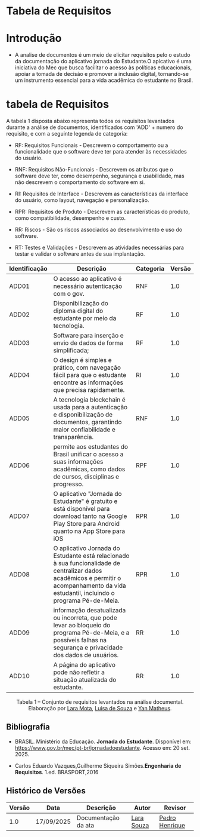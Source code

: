 # Tabela de Requisitos

# Introdução
- A analise de documentos é um meio de elicitar requisitos pelo o estudo da documentação do aplicativo jornada do Estudante.O apicativo é uma iniciativa do Mec que busca facilitar  o acesso às políticas educacionais, apoiar a tomada de decisão e promover a inclusão digital, tornando-se um instrumento essencial para a vida acadêmica do estudante no Brasil.



# tabela de Requisitos

 A tabela 1 disposta abaixo representa todos os requisitos levantados durante a análise de documentos, identificados com 'ADD' + numero do requisito, e com a seguinte legenda de categoria:

- RF: Requisitos Funcionais - Descrevem o comportamento ou a funcionalidade que o software deve ter para atender às necessidades do usuário.
- RNF: Requisitos Não-Funcionais - Descrevem os atributos que o software deve ter, como desempenho, segurança e usabilidade, mas não descrevem o comportamento do software em si.

- RI: Requisitos de Interface - Descrevem as características da interface do usuário, como layout, navegação e personalização.
- RPR: Requisitos de Produto - Descrevem as características do produto, como compatibilidade, desempenho e custo.
- RR: Riscos - São os riscos associados ao desenvolvimento e uso do software.
- RT: Testes e Validações - Descrevem as atividades necessárias para testar e validar o software antes de sua implantação.

| Identificação | Descrição                                                                                      | Categoria | Versão |
|---------------|------------------------------------------------------------------------------------------------|-----------|--------|
| ADD01         |   O acesso ao aplicativo é necessário autenticação  com o gov. | RNF       | 1.0    |
| ADD02         | Disponibilização do diploma digital do estudante por meio da tecnologia.| RF        | 1.0    |
| ADD03         |  Software para inserção e envio de dados de forma simplificada;                                       | RF       | 1.0    |
| ADD04         |      O design é simples e prático, com navegação fácil para que o estudante encontre as informações que precisa rapidamente.       | RI       | 1.0    |
| ADD05         |  A tecnologia blockchain é usada para a autenticação e disponibilização de documentos, garantindo maior confiabilidade e transparência.            | RNF       | 1.0    |
| ADD06         |permite aos estudantes do Brasil unificar o acesso a suas informações acadêmicas, como dados de cursos, disciplinas e progresso.               | RPF       | 1.0    |
| ADD07         |  O aplicativo "Jornada do Estudante" é gratuito e está disponível para download tanto na Google Play Store para Android quanto na App Store para iOS | RPR       | 1.0    |
| ADD08         |  O aplicativo Jornada do Estudante está relacionado à sua funcionalidade de centralizar dados acadêmicos e permitir o acompanhamento da vida estudantil, incluindo o programa Pé-de-Meia.       | RPR       | 1.0    |
| ADD09         |  informação desatualizada ou incorreta, que pode levar ao bloqueio do programa Pé-de-Meia, e a possíveis falhas na segurança e privacidade dos dados de usuários.     | RR       | 1.0    |
| ADD10         | A página do aplicativo pode não refletir a situação atualizada do estudante.              | RR        | 1.0    |


<p style="text-align: center; font-size: 14px;">
Tabela 1 – Conjunto de requisitos levantados na análise documental.<br>
Elaboração por <a href="https://github.com/mel14-hub">Lara Mota</a>, 
<a href="https://github.com/luisa12ll">Luisa de Souza</a> e 
<a href="https://github.com/Yanmatheus0812">Yan Matheus</a>.
</p>



## Bibliografia

- BRASIL. Ministério da Educação. **Jornada do Estudante**. Disponível em:  
  <https://www.gov.br/mec/pt-br/jornadadoestudante>. Acesso em: 20 set. 2025.

- Carlos Eduardo Vazques,Guilherme Siqueira Simões.**Engenharia de Requisitos**. 1.ed. BRASPORT,2016



## Histórico de Versões

| Versão | Data       | Descrição           | Autor                                                      | Revisor                                                 |
|--------|------------|--------------------|------------------------------------------------------------|----------------------------------------------------------|
| 1.0    | 17/09/2025 | Documentação da ata | [Lara Souza](https://github.com/mel14-hub) | [Pedro Henrique](https://github.com/pedrohpsantos)  |

